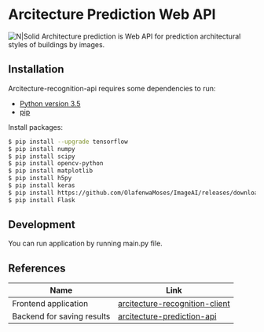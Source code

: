 # Arcitecture Prediction Web API 
![N|Solid](https://avatars1.githubusercontent.com/u/6582119?s=280&v=4 ) 
Architecture prediction is Web API for prediction architectural styles of buildings by images.

## Installation
Arcitecture-recognition-api requires some dependencies to run:
  - [Python version 3.5](https://www.python.org/downloads/release/python-352/)
  - [pip](https://pypi.org/project/pip/)

Install packages:
```sh
$ pip install --upgrade tensorflow
$ pip install numpy
$ pip install scipy
$ pip install opencv-python
$ pip install matplotlib
$ pip install h5py
$ pip install keras
$ pip install https://github.com/OlafenwaMoses/ImageAI/releases/download/2.0.2/imageai-2.0.2-py3-none-any.whl
$ pip install Flask
```

## Development 
You can run application by running main.py file.

## References 
| Name | Link |
| ------ | ------ |
| Frontend application | [arcitecture-recognition-client](https://github.com/NeliaNovichenko/arcitecture-recognition-client) |
| Backend for saving results | [arcitecture-prediction-api](https://github.com/NeliaNovichenko/arcitecture-recognition-api) |
